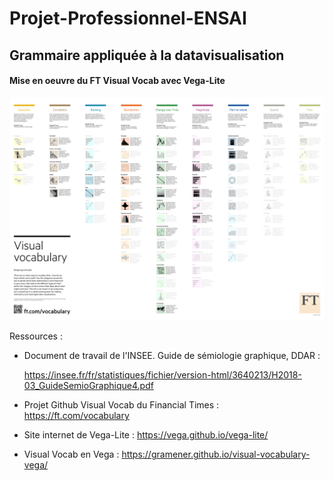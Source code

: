 # Projet-Professionnel-ENSAI

## Grammaire appliquée à la datavisualisation

#### Mise en oeuvre du FT Visual Vocab avec Vega-Lite

![Poster Visual Vocab](poster.png)

Ressources :

- Document de travail de l'INSEE. Guide de sémiologie graphique, DDAR : <br/>

  https://insee.fr/fr/statistiques/fichier/version-html/3640213/H2018-03_GuideSemioGraphique4.pdf
- Projet Github Visual Vocab du Financial Times : https://ft.com/vocabulary
- Site internet de Vega-Lite : https://vega.github.io/vega-lite/
- Visual Vocab en Vega : https://gramener.github.io/visual-vocabulary-vega/
